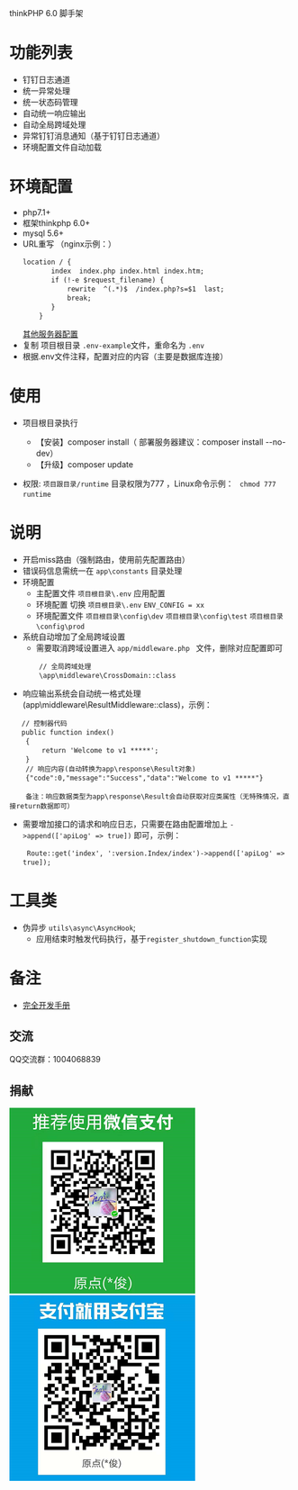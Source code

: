 thinkPHP 6.0 脚手架

功能列表
===============
 + 钉钉日志通道
 + 统一异常处理
 + 统一状态码管理
 + 自动统一响应输出
 + 自动全局跨域处理
 + 异常钉钉消息通知（基于钉钉日志通道）
 + 环境配置文件自动加载

环境配置
===============
 + php7.1+
 + 框架thinkphp 6.0+
 + mysql 5.6+
 + URL重写 （nginx示例：）
      ```
     location / {
             index  index.php index.html index.htm;
             if (!-e $request_filename) {
                 rewrite  ^(.*)$  /index.php?s=$1  last;
                 break;
             }
          }
     ```
    [其他服务器配置](https://www.kancloud.cn/manual/thinkphp6_0/1037488)
  + 复制 项目根目录 ```.env-example```文件，重命名为 ```.env```
  + 根据.env文件注释，配置对应的内容（主要是数据库连接）
  
使用
===============
 + 项目根目录执行 
    + 【安装】composer install（ 部署服务器建议：composer install --no-dev）
    + 【升级】composer update 
 
 + 权限: ```项目跟目录/runtime``` 目录权限为777 ，Linux命令示例： ``` chmod 777 runtime``` 
  
说明
===============
 + 开启miss路由（强制路由，使用前先配置路由）
 + 错误码信息需统一在 `app\constants` 目录处理
 + 环境配置
    - 主配置文件  `项目根目录\.env` 应用配置
    - 环境配置 切换  `项目根目录\.env`  `ENV_CONFIG = xx`
    - 环境配置文件  `项目根目录\config\dev`  `项目根目录\config\test`  `项目根目录\config\prod` 
 + 系统自动增加了全局跨域设置
    - 需要取消跨域设置进入 `app/middleware.php ` 文件，删除对应配置即可
     ```
         // 全局跨域处理
         \app\middleware\CrossDomain::class
     ```
 + 响应输出系统会自动统一格式处理(app\middleware\ResultMiddleware::class)，示例：
 ```
    // 控制器代码
    public function index()
     {
         return 'Welcome to v1 *****';
     }
     // 响应内容(自动转换为app\response\Result对象)
     {"code":0,"message":"Success","data":"Welcome to v1 *****"}
     
     备注：响应数据类型为app\response\Result会自动获取对应类属性（无特殊情况，直接return数据即可）
 ```
  + 需要增加接口的请求和响应日志，只需要在路由配置增加上 `->append(['apiLog' => true])` 即可，示例：
     ```
      Route::get('index', ':version.Index/index')->append(['apiLog' => true]);
     ```
 
 工具类
 ===============
 + 伪异步 `utils\async\AsyncHook`;
    - 应用结束时触发代码执行，基于`register_shutdown_function`实现

 备注
 ===============
 + [完全开发手册](https://www.kancloud.cn/manual/thinkphp6_0/content)
 
 ## 交流
 QQ交流群：1004068839

## 捐献
![](./public/images/wechat.png)
![](./public/images/alipay.png)
